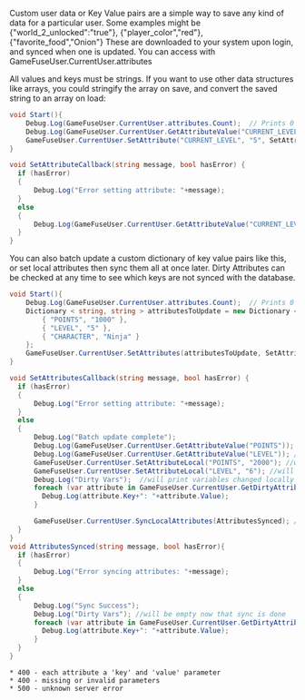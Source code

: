 Custom user data or Key Value pairs are a simple way to save any kind of data for a particular user. Some examples might be {"world_2_unlocked":"true"}, {"player_color","red"}, {"favorite_food","Onion"} These are downloaded to your system upon login, and synced when one is updated. You can access with GameFuseUser.CurrentUser.attributes

All values and keys must be strings. If you want to use other data structures like arrays, you could stringify the array on save, and convert the saved string to an array on load:

```csharp
void Start(){
    Debug.Log(GameFuseUser.CurrentUser.attributes.Count);  // Prints 0
    Debug.Log(GameFuseUser.CurrentUser.GetAttributeValue("CURRENT_LEVEL") == null); // Prints true
    GameFuseUser.CurrentUser.SetAttribute("CURRENT_LEVEL", "5", SetAttributeCallback);
}

void SetAttributeCallback(string message, bool hasError) {
  if (hasError)
  {
      Debug.Log("Error setting attribute: "+message);
  }
  else
  {
      Debug.Log(GameFuseUser.CurrentUser.GetAttributeValue("CURRENT_LEVEL")); // Prints "5"
  }
}

```

You can also batch update a custom dictionary of key value pairs like this, or set local attributes then sync them all at once later. Dirty Attributes can be checked at any time to see which keys are not synced with the database.

```csharp
void Start(){
    Debug.Log(GameFuseUser.CurrentUser.attributes.Count);  // Prints 0
    Dictionary < string, string > attributesToUpdate = new Dictionary < string, string >{
        { "POINTS", "1000" },
        { "LEVEL", "5" },
        { "CHARACTER", "Ninja" }
    };
    GameFuseUser.CurrentUser.SetAttributes(attributesToUpdate, SetAttributesCallback);
}

void SetAttributesCallback(string message, bool hasError) {
  if (hasError)
  {
      Debug.Log("Error setting attribute: "+message);
  }
  else
  {
      Debug.Log("Batch update complete");
      Debug.Log(GameFuseUser.CurrentUser.GetAttributeValue("POINTS")); // Prints "1000"
      Debug.Log(GameFuseUser.CurrentUser.GetAttributeValue("LEVEL")); // Prints "5"
      GameFuseUser.CurrentUser.SetAttributeLocal("POINTS", "2000"); //will set locally but not sync with db
      GameFuseUser.CurrentUser.SetAttributeLocal("LEVEL", "6"); //will set locally but not sync with db
      Debug.Log("Dirty Vars");  //will print variables changed locally
      foreach (var attribute in GameFuseUser.CurrentUser.GetDirtyAttributes()){
        Debug.Log(attribute.Key+": "+attribute.Value);
      }

      GameFuseUser.CurrentUser.SyncLocalAttributes(AttributesSynced); //will update "SCORE" + "LEVEL"
  }
}
void AttributesSynced(string message, bool hasError){
  if (hasError)
  {
      Debug.Log("Error syncing attributes: "+message);
  }
  else
  {
      Debug.Log("Sync Success");
      Debug.Log("Dirty Vars"); //will be empty now that sync is done
      foreach (var attribute in GameFuseUser.CurrentUser.GetDirtyAttributes()){
        Debug.Log(attribute.Key+": "+attribute.Value);
      }
  }
}

```

```
* 400 - each attribute a 'key' and 'value' parameter
* 400 - missing or invalid parameters
* 500 - unknown server error
```
